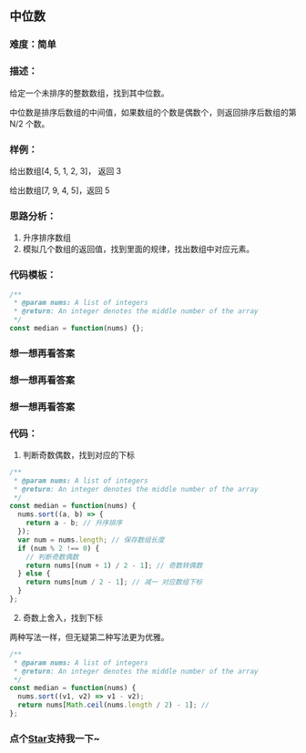 ## 中位数

### 难度：简单

### 描述：

给定一个未排序的整数数组，找到其中位数。

中位数是排序后数组的中间值，如果数组的个数是偶数个，则返回排序后数组的第 N/2 个数。

### 样例：

给出数组[4, 5, 1, 2, 3]， 返回 3

给出数组[7, 9, 4, 5]，返回 5

### 思路分析：

1. 升序排序数组
2. 模拟几个数组的返回值，找到里面的规律，找出数组中对应元素。

### 代码模板：

```js
/**
 * @param nums: A list of integers
 * @return: An integer denotes the middle number of the array
 */
const median = function(nums) {};
```

### 想一想再看答案

### 想一想再看答案

### 想一想再看答案

### 代码：

1. 判断奇数偶数，找到对应的下标

```js
/**
 * @param nums: A list of integers
 * @return: An integer denotes the middle number of the array
 */
const median = function(nums) {
  nums.sort((a, b) => {
    return a - b; // 升序排序
  });
  var num = nums.length; // 保存数组长度
  if (num % 2 !== 0) {
    // 判断奇数偶数
    return nums[(num + 1) / 2 - 1]; // 奇数转偶数
  } else {
    return nums[num / 2 - 1]; // 减一 对应数组下标
  }
};
```

2. 奇数上舍入，找到下标

两种写法一样，但无疑第二种写法更为优雅。

```js
/**
 * @param nums: A list of integers
 * @return: An integer denotes the middle number of the array
 */
const median = function(nums) {
  nums.sort((v1, v2) => v1 - v2);
  return nums[Math.ceil(nums.length / 2) - 1]; // 
};
```
<!-- 特殊字符串：用于修改/删除markdown的结尾提示语-OBKoro1 -->
### 点个[Star](https://github.com/OBKoro1/Brush_algorithm)支持我一下~

<!-- '特殊字符串：用于删除编译后的issue组件-OBKoro1 -->
<!-- more -->
<comment-comment/>
